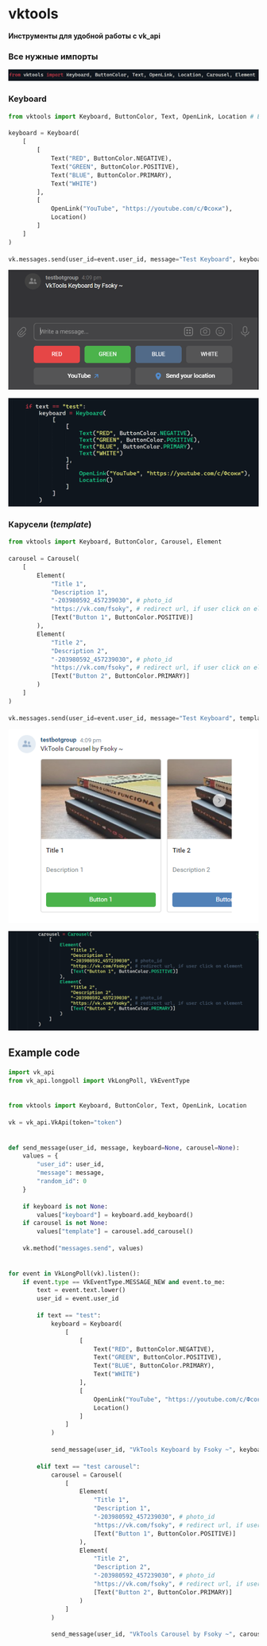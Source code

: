 # vktools
__Инструменты для удобной работы с vk_api__

### Все нужные импорты
![example imports](https://github.com/Fsoky/vktools/blob/main/images/Screenshot_0.png)

### Keyboard

```py
from vktools import Keyboard, ButtonColor, Text, OpenLink, Location # Еще имеются VkApps, VkPay

keyboard = Keyboard(
	[
		[
			Text("RED", ButtonColor.NEGATIVE),
			Text("GREEN", ButtonColor.POSITIVE),
			Text("BLUE", ButtonColor.PRIMARY),
			Text("WHITE")
		],
		[
			OpenLink("YouTube", "https://youtube.com/c/Фсоки"),
			Location()
		]
	]
)

vk.messages.send(user_id=event.user_id, message="Test Keyboard", keyboard=keyboard.add_keyboard())
```
![example keyboard](https://github.com/Fsoky/vktools/blob/main/images/Screenshot_1.png)

![example code of keyboard](https://github.com/Fsoky/vktools/blob/main/images/Screenshot_3.png)

### Карусели (*template*)

```py
from vktools import Keyboard, ButtonColor, Carousel, Element

carousel = Carousel(
	[
		Element(
			"Title 1",
			"Description 1",
			"-203980592_457239030", # photo_id
			"https://vk.com/fsoky", # redirect url, if user click on element
			[Text("Button 1", ButtonColor.POSITIVE)]
		),
		Element(
			"Title 2",
			"Description 2",
			"-203980592_457239030", # photo_id
			"https://vk.com/fsoky", # redirect url, if user click on element
			[Text("Button 2", ButtonColor.PRIMARY)]
		)
	]
)

vk.messages.send(user_id=event.user_id, message="Test Keyboard", template=carousel.add_carousel())
```

![example carouseles](https://github.com/Fsoky/vktools/blob/main/images/Screenshot_2.png)

![example code of carouseles](https://github.com/Fsoky/vktools/blob/main/images/Screenshot_4.png)

## Example code

```py
import vk_api
from vk_api.longpoll import VkLongPoll, VkEventType


from vktools import Keyboard, ButtonColor, Text, OpenLink, Location

vk = vk_api.VkApi(token="token")


def send_message(user_id, message, keyboard=None, carousel=None):
	values = {
		"user_id": user_id,
		"message": message,
		"random_id": 0
	}

	if keyboard is not None:
		values["keyboard"] = keyboard.add_keyboard()
	if carousel is not None:
		values["template"] = carousel.add_carousel()

	vk.method("messages.send", values)
	

for event in VkLongPoll(vk).listen():
	if event.type == VkEventType.MESSAGE_NEW and event.to_me:
		text = event.text.lower()
		user_id = event.user_id

		if text == "test":
			keyboard = Keyboard(
				[
					[
						Text("RED", ButtonColor.NEGATIVE),
						Text("GREEN", ButtonColor.POSITIVE),
						Text("BLUE", ButtonColor.PRIMARY),
						Text("WHITE")
					],
					[
						OpenLink("YouTube", "https://youtube.com/c/Фсоки"),
						Location()
					]
				]
			)

			send_message(user_id, "VkTools Keyboard by Fsoky ~", keyboard)

		elif text == "test carousel":
			carousel = Carousel(
				[
					Element(
						"Title 1",
						"Description 1",
						"-203980592_457239030", # photo_id
						"https://vk.com/fsoky", # redirect url, if user click on element
						[Text("Button 1", ButtonColor.POSITIVE)]
					),
					Element(
						"Title 2",
						"Description 2",
						"-203980592_457239030", # photo_id
						"https://vk.com/fsoky", # redirect url, if user click on element
						[Text("Button 2", ButtonColor.PRIMARY)]
					)
				]
			)

			send_message(user_id, "VkTools Carousel by Fsoky ~", carousel=carousel)
```